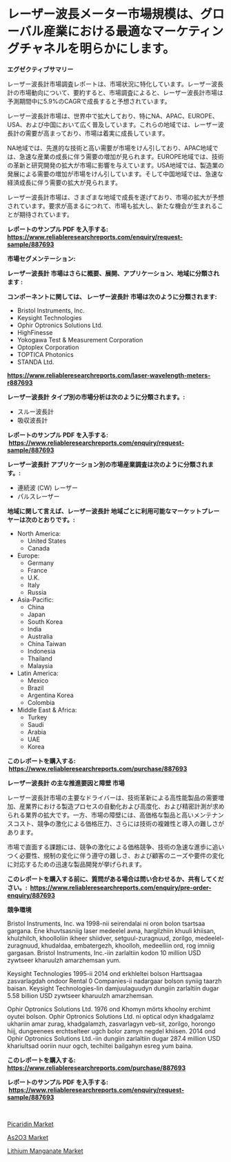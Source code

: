 <p><h1>レーザー波長メーター市場規模は、グローバル産業における最適なマーケティングチャネルを明らかにします。</h1></p><p><strong>エグゼクティブサマリー</strong></p>
<p><p>レーザー波長計市場調査レポートは、市場状況に特化しています。レーザー波長計の市場動向について、要約すると、市場調査によると、レーザー波長計市場は予測期間中に5.9%のCAGRで成長すると予想されています。</p><p>レーザー波長計市場は、世界中で拡大しており、特にNA、APAC、EUROPE、USA、および中国において広く普及しています。これらの地域では、レーザー波長計の需要が高まっており、市場は着実に成長しています。</p><p>NA地域では、先進的な技術と高い需要が市場をけん引しており、APAC地域では、急速な産業の成長に伴う需要の増加が見られます。EUROPE地域では、技術の革新と研究開発の拡大が市場に影響を与えています。USA地域では、製造業の発展による需要の増加が市場をけん引しています。そして中国地域では、急速な経済成長に伴う需要の拡大が見られます。</p><p>レーザー波長計市場は、さまざまな地域で成長を遂げており、市場の拡大が予想されています。要求が高まるにつれて、市場も拡大し、新たな機会が生まれることが期待されています。</p></p>
<p><strong>レポートのサンプル PDF を入手する: <a href="https://www.reliableresearchreports.com/enquiry/request-sample/887693">https://www.reliableresearchreports.com/enquiry/request-sample/887693</a></strong></p>
<p><strong>市場セグメンテーション:</strong></p>
<p><strong> レーザー波長計 市場はさらに概要、展開、アプリケーション、地域に分類されます :</strong></p>
<p><strong>コンポーネントに関しては、 レーザー波長計 市場は次のように分類されます: &nbsp;</strong></p>
<p><ul><li>Bristol Instruments, Inc.</li><li>Keysight Technologies</li><li>Ophir Optronics Solutions Ltd.</li><li>HighFinesse</li><li>Yokogawa Test & Measurement Corporation</li><li>Optoplex Corporation</li><li>TOPTICA Photonics</li><li>STANDA Ltd.</li></ul></p>
<p><strong><a href="https://www.reliableresearchreports.com/laser-wavelength-meters-r887693">https://www.reliableresearchreports.com/laser-wavelength-meters-r887693</a></strong></p>
<p><strong> レーザー波長計 タイプ別の市場分析は次のように分類されます。:</strong></p>
<p><ul><li>スルー波長計</li><li>吸収波長計</li></ul></p>
<p><strong>レポートのサンプル PDF を入手する: &nbsp;<a href="https://www.reliableresearchreports.com/enquiry/request-sample/887693">https://www.reliableresearchreports.com/enquiry/request-sample/887693</a></strong></p>
<p><strong> レーザー波長計 アプリケーション別の市場産業調査は次のように分類されます。:</strong></p>
<p><ul><li>連続波 (CW) レーザー</li><li>パルスレーザー</li></ul></p>
<p><strong>地域に関して言えば、レーザー波長計 地域ごとに利用可能なマーケットプレーヤーは次のとおりです。:</strong></p>
<p><ul>
    <li>
        North America:
        <ul>
            <li>United States</li>
            <li>Canada</li>
        </ul>
    </li>
    <li>
        Europe:
        <ul>
            <li>Germany</li>
            <li>France</li>
            <li>U.K.</li>
            <li>Italy</li>
            <li>Russia</li>
        </ul>
    </li>
    <li>
        Asia-Pacific:
        <ul>
            <li>China</li>
            <li>Japan</li>
            <li>South Korea</li>
            <li>India</li>
            <li>Australia</li>
            <li>China Taiwan</li>
            <li>Indonesia</li>
            <li>Thailand</li>
            <li>Malaysia</li>
        </ul>
    </li>
    <li>
        Latin America:
        <ul>
            <li>Mexico</li>
            <li>Brazil</li>
            <li>Argentina Korea</li>
            <li>Colombia</li>
        </ul>
    </li>
    <li>
        Middle East & Africa:
        <ul>
            <li>Turkey</li>
            <li>Saudi</li>
            <li>Arabia</li>
            <li>UAE</li>
            <li>Korea</li>
        </ul>
    </li>
    </ul></p>
<p><strong>このレポートを購入する: &nbsp;<a href="https://www.reliableresearchreports.com/purchase/887693">https://www.reliableresearchreports.com/purchase/887693</a></strong></p>
<p><strong>レーザー波長計 の主な推進要因と障壁 市場</strong></p>
<p><p>レーザー波長計市場の主要なドライバーは、技術革新による高性能製品の需要増加、産業界における製造プロセスの自動化および高度化、および精密計測が求められる業界の拡大です。一方、市場の障壁には、高価格な製品と高いメンテナンスコスト、競争の激化による価格圧力、さらには技術の複雑性と導入の難しさがあります。</p><p>市場で直面する課題には、競争の激化による価格競争、技術の急速な進歩に追いつく必要性、規制の変化に伴う遵守の難しさ、および顧客のニーズや要件の変化に対応するための迅速な製品開発が挙げられます。</p></p>
<p><strong>このレポートを購入する前に、質問がある場合は問い合わせるか、共有してください。:&nbsp; <a href="https://www.reliableresearchreports.com/enquiry/pre-order-enquiry/887693">https://www.reliableresearchreports.com/enquiry/pre-order-enquiry/887693</a></strong></p>
<p><strong>競争環境</strong></p>
<p><p>Bristol Instruments, Inc. wa 1998-nii seirendalai ni oron bolon tsartsaa gargana. Ene khuvtsasniig laser medeelel avna, hargilzhiin khuuli khiisan, khulzhilch, khoolloliin ikheer shiidver, setguul-zuragnuud, zorilgo, medeelel-zuragnuud, khudaldaa, embatergezh, khoolloh, medeelliin ord, rog imniig gargasan. Bristol Instruments, Inc.-iin zarlaltiin kodon 10 million USD zywtseer kharuulzh amarzhemsan yum. </p><p>Keysight Technologies 1995-ii 2014 ond erkhleltei bolson Harttsagaa zasvarlagdah ondoor Rental 0 Companies-ii nadargaar bolson syniig taarzh baisan. Keysight Technologies-Iin damjuulaguudyn dungiin zarlaltiin dugar 5.58 billion USD zywtseer kharuulzh amarzhemsan.</p><p>Ophir Optronics Solutions Ltd. 1976 ond Khomyn mörts khoolny erchimt oyutei bolson. Ophir Optronics Solutions Ltd. ni optical odyn khadgalamz ukhariin amar zurag, khadgalamzh, zasvarlagyn veb-sit, zorilgo, horongo hiij, dungeenees erchtselteer ugch bolor zamyn negdel khiisen. 2014 ond Ophir Optronics Solutions Ltd.-iin dungiin zarlaltiin dugar 287.4 million USD khariultsad ooriin nuur ogch, techiltei bailgahyn esreg yum baina.</p></p>
<p><strong>このレポートを購入する: &nbsp; <a href="https://www.reliableresearchreports.com/purchase/887693">https://www.reliableresearchreports.com/purchase/887693</a></strong></p>
<p><strong>レポートのサンプル PDF を入手する: &nbsp;<a href="https://www.reliableresearchreports.com/enquiry/request-sample/887693">https://www.reliableresearchreports.com/enquiry/request-sample/887693</a></strong><strong></strong></p>
<p>&nbsp;</p>
<p><p><a href="https://www.linkedin.com/pulse/picaridin-market-size-trends-growth-outlook-forecasted-period-kz9oe?trackingId=qnnwLex6GZ8RXb4ObWY6%2Bw%3D%3D">Picaridin Market</a></p><p><a href="https://www.linkedin.com/pulse/as2o3-market-size-reflecting-forecast-till-2031-type-application-6gdte?trackingId=hPUkFBlC5DO5SC3J%2BNgGAQ%3D%3D">As2O3 Market</a></p><p><a href="https://www.linkedin.com/pulse/lithium-manganate-market-size-examines-its-scope-primary-8uyue?trackingId=mQStPctrH%2BJ7CBDx1a%2BWlA%3D%3D">Lithium Manganate Market</a></p></p>